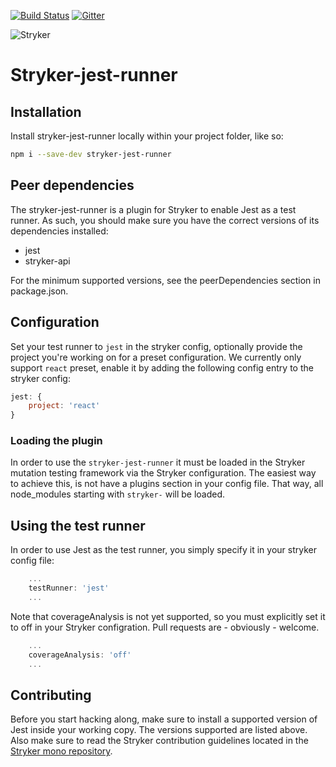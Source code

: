 [![Build Status](https://travis-ci.org/stryker-mutator/stryker-jest-runner.svg?branch=master)](https://travis-ci.org/stryker-mutator/stryker-jest-runner)
[![Gitter](https://badges.gitter.im/stryker-mutator/stryker.svg)](https://gitter.im/stryker-mutator/stryker?utm_source=badge&utm_medium=badge&utm_campaign=pr-badge)

![Stryker](https://github.com/stryker-mutator/stryker/raw/master/stryker-80x80.png)

# Stryker-jest-runner

## Installation
Install stryker-jest-runner locally within your project folder, like so:

```bash
npm i --save-dev stryker-jest-runner
```

## Peer dependencies
The stryker-jest-runner is a plugin for Stryker to enable Jest as a test runner. As such, you should make sure you have the correct versions of its dependencies installed:

- jest
- stryker-api

For the minimum supported versions, see the peerDependencies section in package.json.

## Configuration
Set your test runner to `jest` in the stryker config, optionally provide the project you're working on for a preset configuration.
We currently only support `react` preset, enable it by adding the following config entry to the stryker config:

```javascript
jest: {
    project: 'react'
}
```

### Loading the plugin
In order to use the `stryker-jest-runner` it must be loaded in the Stryker mutation testing framework via the Stryker configuration. The easiest way to achieve this, is not have a plugins section in your config file. That way, all node_modules starting with `stryker-` will be loaded.

## Using the test runner
In order to use Jest as the test runner, you simply specify it in your stryker config file:

```javascript
    ...
    testRunner: 'jest'
    ...
```

Note that coverageAnalysis is not yet supported, so you must explicitly set it to off in your Stryker configration. Pull requests are - obviously - welcome.

```javascript
    ...
    coverageAnalysis: 'off'
    ...
```

## Contributing
Before you start hacking along, make sure to install a supported version of Jest inside your working copy. The versions supported are listed above. Also make sure to read the Stryker contribution guidelines located in the [Stryker mono repository](https://github.com/stryker-mutator/stryker/blob/master/CONTRIBUTING.md).
